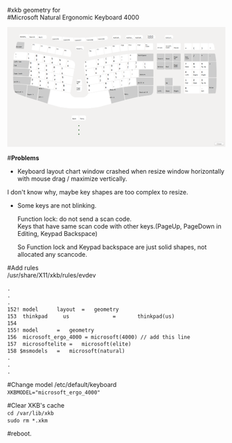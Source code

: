 #xkb geometry for  
#Microsoft Natural Ergonomic Keyboard 4000

![](https://github.com/ZeptByteS/xkb_geometry_microsoft_4000/blob/master/microsoft_ergo_4000.png)  
  
#**Problems**  
* Keyboard layout chart window crashed when resize window horizontally with mouse drag / maximize vertically.  
  
 I don't know why, maybe key shapes are too complex to resize. 

* Some keys are not blinking.  
  
  Function lock: do not send a scan code.  
  Keys that have same scan code with other keys.(PageUp, PageDown in Editing, Keypad Backspace)  

  So Function lock and Keypad backspace are just solid shapes, not allocated any scancode.  


#Add rules  
/usr/share/X11/xkb/rules/evdev  


    .
    .
    .
    152! model		layout	=	geometry
    153  thinkpad     us              =       thinkpad(us)
    154
    155! model		=	geometry
    156  microsoft_ergo_4000 = microsoft(4000) // add this line
    157  microsoftelite	=	microsoft(elite)
    158 $msmodels	=	microsoft(natural)
    .
    .
    .
  

#Change model
/etc/default/keyboard  
`XKBMODEL="microsoft_ergo_4000"`
  
#Clear XKB's cache  
`cd /var/lib/xkb`  
`sudo rm *.xkm`
  
#reboot.  
